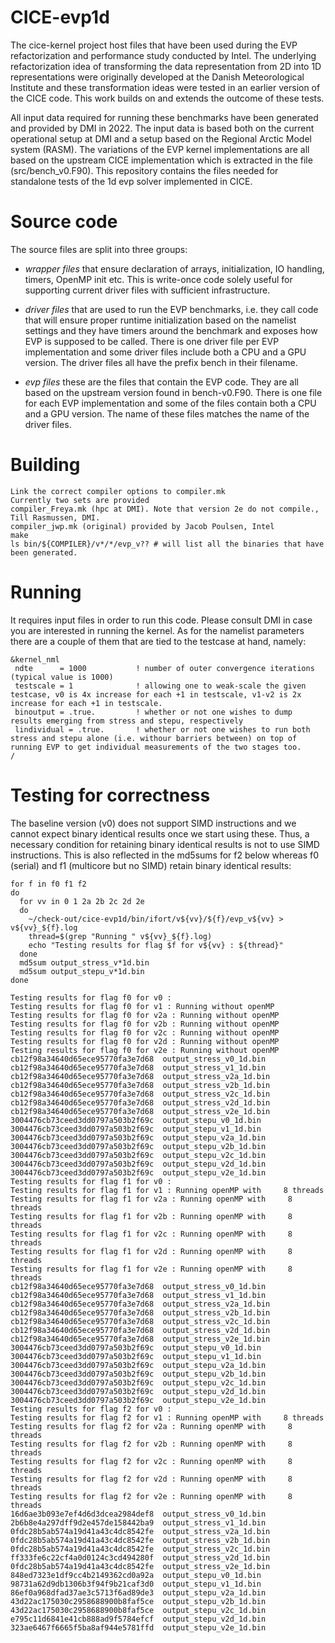 # CICE-evp1d

The cice-kernel project host files that have been used during the EVP refactorization and performance study conducted by Intel. The underlying refactorization idea of transforming the data representation from 2D into 1D representations were originally developed at the Danish Meteorological Institute and these transformation ideas were tested in an earlier version of the CICE code. This work builds on and extends the outcome of these tests. 

All input data required for running these benchmarks have been generated and provided by DMI in 2022. The input data is based both on the current operational setup at DMI and a setup based on the Regional Arctic Model system (RASM). The variations of the EVP kernel implementations are all based on the upstream CICE implementation which is extracted in the file (src/bench\_v0.F90).
This repository contains the files needed for standalone tests of the 1d evp solver implemented in CICE.

# Source code

The source files are split into three groups:

- *wrapper files* that ensure declaration of arrays, initialization, IO handling, timers, OpenMP init etc. This is write-once code solely useful for supporting current driver files with sufficient infrastructure.

- *driver files* that are used to run the EVP benchmarks, i.e. they call code that will ensure proper runtime initialization based on the namelist settings and they have timers around the benchmark and exposes how EVP is supposed to be called. There is one driver file per EVP implementation and some driver files include both a CPU and a GPU version. The driver files all have the prefix bench in their filename.

- *evp files* these are the files that contain the EVP code. They are all based on the upstream version found in bench-v0.F90. There is one file for each EVP implementation and some of the files contain both a CPU and a GPU version. The name of these files matches the name of the driver files.

# Building

```
Link the correct compiler options to compiler.mk
Currently two sets are provided
compiler_Freya.mk (hpc at DMI). Note that version 2e do not compile., Till Rasmussen, DMI.
compiler_jwp.mk (original) provided by Jacob Poulsen, Intel
make
ls bin/${COMPILER}/v*/*/evp_v?? # will list all the binaries that have been generated.
```

# Running

It requires input files in order to run this code. Please consult DMI in case you are interested in running the kernel.
As for the namelist parameters there are a couple of them that are tied to the testcase at hand, namely:

```
&kernel_nml
 ndte      = 1000           ! number of outer convergence iterations (typical value is 1000)
 testscale = 1              ! allowing one to weak-scale the given testcase, v0 is 4x increase for each +1 in testscale, v1-v2 is 2x increase for each +1 in testscale.
 binoutput = .true.         ! whether or not one wishes to dump results emerging from stress and stepu, respectively
 lindividual = .true.       ! whether or not one wishes to run both stress and stepu alone (i.e. withour barriers between) on top of running EVP to get individual measurements of the two stages too.
/

```

# Testing for correctness

The baseline version (v0) does not support SIMD instructions and we cannot expect binary identical results once we start using these. Thus, a necessary condition for retaining binary identical results is not to use SIMD instructions. This is also reflected in the md5sums for f2 below whereas f0 (serial) and f1 (multicore but no SIMD) retain binary identical results:

```
for f in f0 f1 f2
do
  for vv in 0 1 2a 2b 2c 2d 2e
  do
    ~/check-out/cice-evp1d/bin/ifort/v${vv}/${f}/evp_v${vv} > v${vv}_${f}.log
    thread=$(grep "Running " v${vv}_${f}.log)
    echo "Testing results for flag $f for v${vv} : ${thread}"
  done
  md5sum output_stress_v*1d.bin
  md5sum output_stepu_v*1d.bin
done
```

```
Testing results for flag f0 for v0 :
Testing results for flag f0 for v1 : Running without openMP
Testing results for flag f0 for v2a : Running without openMP
Testing results for flag f0 for v2b : Running without openMP
Testing results for flag f0 for v2c : Running without openMP
Testing results for flag f0 for v2d : Running without openMP
Testing results for flag f0 for v2e : Running without openMP
cb12f98a34640d65ece95770fa3e7d68  output_stress_v0_1d.bin
cb12f98a34640d65ece95770fa3e7d68  output_stress_v1_1d.bin
cb12f98a34640d65ece95770fa3e7d68  output_stress_v2a_1d.bin
cb12f98a34640d65ece95770fa3e7d68  output_stress_v2b_1d.bin
cb12f98a34640d65ece95770fa3e7d68  output_stress_v2c_1d.bin
cb12f98a34640d65ece95770fa3e7d68  output_stress_v2d_1d.bin
cb12f98a34640d65ece95770fa3e7d68  output_stress_v2e_1d.bin
3004476cb73ceed3dd0797a503b2f69c  output_stepu_v0_1d.bin
3004476cb73ceed3dd0797a503b2f69c  output_stepu_v1_1d.bin
3004476cb73ceed3dd0797a503b2f69c  output_stepu_v2a_1d.bin
3004476cb73ceed3dd0797a503b2f69c  output_stepu_v2b_1d.bin
3004476cb73ceed3dd0797a503b2f69c  output_stepu_v2c_1d.bin
3004476cb73ceed3dd0797a503b2f69c  output_stepu_v2d_1d.bin
3004476cb73ceed3dd0797a503b2f69c  output_stepu_v2e_1d.bin
Testing results for flag f1 for v0 :
Testing results for flag f1 for v1 : Running openMP with     8 threads
Testing results for flag f1 for v2a : Running openMP with     8 threads
Testing results for flag f1 for v2b : Running openMP with     8 threads
Testing results for flag f1 for v2c : Running openMP with     8 threads
Testing results for flag f1 for v2d : Running openMP with     8 threads
Testing results for flag f1 for v2e : Running openMP with     8 threads
cb12f98a34640d65ece95770fa3e7d68  output_stress_v0_1d.bin
cb12f98a34640d65ece95770fa3e7d68  output_stress_v1_1d.bin
cb12f98a34640d65ece95770fa3e7d68  output_stress_v2a_1d.bin
cb12f98a34640d65ece95770fa3e7d68  output_stress_v2b_1d.bin
cb12f98a34640d65ece95770fa3e7d68  output_stress_v2c_1d.bin
cb12f98a34640d65ece95770fa3e7d68  output_stress_v2d_1d.bin
cb12f98a34640d65ece95770fa3e7d68  output_stress_v2e_1d.bin
3004476cb73ceed3dd0797a503b2f69c  output_stepu_v0_1d.bin
3004476cb73ceed3dd0797a503b2f69c  output_stepu_v1_1d.bin
3004476cb73ceed3dd0797a503b2f69c  output_stepu_v2a_1d.bin
3004476cb73ceed3dd0797a503b2f69c  output_stepu_v2b_1d.bin
3004476cb73ceed3dd0797a503b2f69c  output_stepu_v2c_1d.bin
3004476cb73ceed3dd0797a503b2f69c  output_stepu_v2d_1d.bin
3004476cb73ceed3dd0797a503b2f69c  output_stepu_v2e_1d.bin
Testing results for flag f2 for v0 :
Testing results for flag f2 for v1 : Running openMP with     8 threads
Testing results for flag f2 for v2a : Running openMP with     8 threads
Testing results for flag f2 for v2b : Running openMP with     8 threads
Testing results for flag f2 for v2c : Running openMP with     8 threads
Testing results for flag f2 for v2d : Running openMP with     8 threads
Testing results for flag f2 for v2e : Running openMP with     8 threads
16d6ae3b093e7ef4d6d3dcea2984def8  output_stress_v0_1d.bin
2b6b8e4a297dff9d2e457de158442ba9  output_stress_v1_1d.bin
0fdc28b5ab574a19d41a43c4dc8542fe  output_stress_v2a_1d.bin
0fdc28b5ab574a19d41a43c4dc8542fe  output_stress_v2b_1d.bin
0fdc28b5ab574a19d41a43c4dc8542fe  output_stress_v2c_1d.bin
ff333fe6c22cf4a0d0124c3cd494280f  output_stress_v2d_1d.bin
0fdc28b5ab574a19d41a43c4dc8542fe  output_stress_v2e_1d.bin
848ed7323e1df9cc4b2149362cd0a92a  output_stepu_v0_1d.bin
98731a62d9db1306b3f94f9b21caf3d0  output_stepu_v1_1d.bin
86ef0a968dfad37ae3c5713f6ad89de3  output_stepu_v2a_1d.bin
43d22ac175030c2958688900b8faf5ce  output_stepu_v2b_1d.bin
43d22ac175030c2958688900b8faf5ce  output_stepu_v2c_1d.bin
e795c11d6841e41cb888ad9f5784efcf  output_stepu_v2d_1d.bin
323ae6467f6665f5ba8af944e5781ffd  output_stepu_v2e_1d.bin
```

